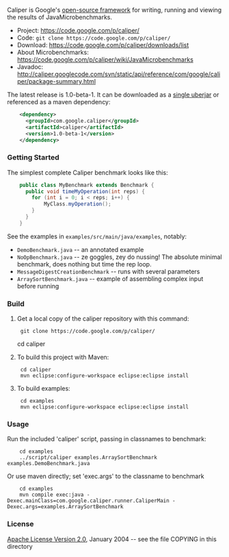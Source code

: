Caliper is Google's [open-source framework](https://code.google.com/p/caliper/) for writing, running and viewing the results of JavaMicrobenchmarks.

* Project: https://code.google.com/p/caliper/
* Code: `git clone https://code.google.com/p/caliper/`
* Download: https://code.google.com/p/caliper/downloads/list
* About Microbenchmarks: https://code.google.com/p/caliper/wiki/JavaMicrobenchmarks
* Javadoc: http://caliper.googlecode.com/svn/static/api/reference/com/google/caliper/package-summary.html

The latest release is 1.0-beta-1. It can be downloaded as a [single uberjar](https://code.google.com/p/caliper/downloads/detail?name=caliper-1.0-beta-1-all.jar) or referenced as a maven dependency:

```xml
    <dependency>
      <groupId>com.google.caliper</groupId>
      <artifactId>caliper</artifactId>
      <version>1.0-beta-1</version>
    </dependency>
```

### Getting Started

The simplest complete Caliper benchmark looks like this:

```java
    public class MyBenchmark extends Benchmark {
      public void timeMyOperation(int reps) {
        for (int i = 0; i < reps; i++) {
            MyClass.myOperation();
        }
      }
    }
```

See the examples in `examples/src/main/java/examples`, notably:

* `DemoBenchmark.java` -- an annotated example
* `NoOpBenchmark.java` -- ze goggles, zey do nussing! The absolute minimal benchmark, does nothing but time the rep loop.
* `MessageDigestCreationBenchmark` -- runs with several parameters
* `ArraySortBenchmark.java` -- example of assembling complex input before running

### Build

1. Get a local copy of the caliper repository with this command:

        git clone https://code.google.com/p/caliper/
	cd caliper

2. To build this project with Maven:

        cd caliper
        mvn eclipse:configure-workspace eclipse:eclipse install

3. To build examples:

        cd examples
        mvn eclipse:configure-workspace eclipse:eclipse install

### Usage

Run the included 'caliper' script, passing in classnames to benchmark:

        cd examples
        ../script/caliper examples.ArraySortBenchmark examples.DemoBenchmark.java

Or use maven directly; set 'exec.args' to the classname to benchmark

        cd examples
        mvn compile exec:java -Dexec.mainClass=com.google.caliper.runner.CaliperMain -Dexec.args=examples.ArraySortBenchmark

### License

[Apache License Version 2.0](http://www.apache.org/licenses/), January 2004 -- see the file COPYING in this directory
